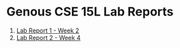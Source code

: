 # Genous CSE 15L Lab Reports

1. [Lab Report 1 - Week 2](https://sgjr247.github.io/cse15l-lab-reports/lab-report-1-week-2.html)
2. [Lab Report 2 - Week 4](https://sgjr247.github.io/cse15l-lab-reports/lab-report-2-week-4.html)
